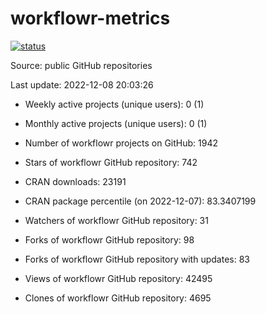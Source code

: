 
<!-- README.md is generated from README.Rmd. Please edit that file -->

# workflowr-metrics

[![status](https://github.com/workflowr/workflowr-metrics/workflows/metrics/badge.svg)](https://github.com/workflowr/workflowr-metrics/actions/workflows/metrics.yaml)

Source: public GitHub repositories

Last update: 2022-12-08 20:03:26

  - Weekly active projects (unique users): 0 (1)

  - Monthly active projects (unique users): 0 (1)

  - Number of workflowr projects on GitHub: 1942

  - Stars of workflowr GitHub repository: 742

  - CRAN downloads: 23191

  - CRAN package percentile (on 2022-12-07): 83.3407199

  - Watchers of workflowr GitHub repository: 31

  - Forks of workflowr GitHub repository: 98

  - Forks of workflowr GitHub repository with updates: 83

  - Views of workflowr GitHub repository: 42495

  - Clones of workflowr GitHub repository: 4695
